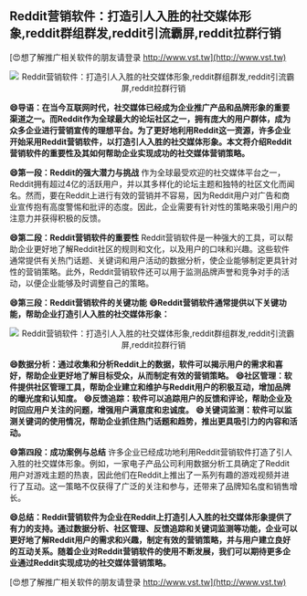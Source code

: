 ## **Reddit营销软件：打造引人入胜的社交媒体形象,reddit群组群发,reddit引流霸屏,reddit拉群行销**

[😍想了解推广相关软件的朋友请登录 http://www.vst.tw](http://www.vst.tw)

 <center><img src="https://vst.tw/MP4/tuiguang/png/6.png" alt="Reddit营销软件：打造引人入胜的社交媒体形象,reddit群组群发,reddit引流霸屏,reddit拉群行销"></center>

**😄导语：在当今互联网时代，社交媒体已经成为企业推广产品和品牌形象的重要渠道之一。而Reddit作为全球最大的论坛社区之一，拥有庞大的用户群体，成为众多企业进行营销宣传的理想平台。为了更好地利用Reddit这一资源，许多企业开始采用Reddit营销软件，以打造引人入胜的社交媒体形象。本文将介绍Reddit营销软件的重要性及其如何帮助企业实现成功的社交媒体营销策略。**

**😄第一段：Reddit的强大潜力与挑战**
作为全球最受欢迎的社交媒体平台之一，Reddit拥有超过4亿的活跃用户，并以其多样化的论坛主题和独特的社区文化而闻名。然而，要在Reddit上进行有效的营销并不容易，因为Reddit用户对广告和商业宣传抱有高度警惕和批评的态度。因此，企业需要有针对性的策略来吸引用户的注意力并获得积极的反馈。

**😄第二段：Reddit营销软件的重要性**
Reddit营销软件是一种强大的工具，可以帮助企业更好地了解Reddit社区的规则和文化，以及用户的口味和兴趣。这些软件通常提供有关热门话题、关键词和用户活动的数据分析，使企业能够制定更具针对性的营销策略。此外，Reddit营销软件还可以用于监测品牌声誉和竞争对手的活动，以便企业能够及时调整自己的策略。

**😄第三段：Reddit营销软件的关键功能**
**😄Reddit营销软件通常提供以下关键功能，帮助企业打造引人入胜的社交媒体形象：**

 <center><img src="https://vst.tw/MP4/tuiguang/png/4.png" alt="Reddit营销软件：打造引人入胜的社交媒体形象,reddit群组群发,reddit引流霸屏,reddit拉群行销"></center>

**😄数据分析：通过收集和分析Reddit上的数据，软件可以揭示用户的需求和喜好，帮助企业更好地了解目标受众，从而制定有效的营销策略。**
**😄社区管理：软件提供社区管理工具，帮助企业建立和维护与Reddit用户的积极互动，增加品牌的曝光度和认知度。**
**😄反馈追踪：软件可以追踪用户的反馈和评论，帮助企业及时回应用户关注的问题，增强用户满意度和忠诚度。**
**😄关键词监测：软件可以监测关键词的使用情况，帮助企业抓住热门话题和趋势，推出更具吸引力的内容和活动。**

**😄第四段：成功案例与总结**
许多企业已经成功地利用Reddit营销软件打造了引人入胜的社交媒体形象。例如，一家电子产品公司利用数据分析工具确定了Reddit用户对游戏主题的热衷，因此他们在Reddit上推出了一系列有趣的游戏视频并进行了互动。这一策略不仅获得了广泛的关注和参与，还带来了品牌知名度和销售增长。

**😄总结：Reddit营销软件为企业在Reddit上打造引人入胜的社交媒体形象提供了有力的支持。通过数据分析、社区管理、反馈追踪和关键词监测等功能，企业可以更好地了解Reddit用户的需求和兴趣，制定有效的营销策略，并与用户建立良好的互动关系。随着企业对Reddit营销软件的使用不断发展，我们可以期待更多企业通过Reddit实现成功的社交媒体营销策略。**

[😍想了解推广相关软件的朋友请登录 http://www.vst.tw](http://www.vst.tw)



